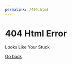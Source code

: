 ```yaml
---
permalink: /404.html
---
```

  <body>
    <h1> 404 Html Error </h1>
  <p> Looks Like Your Stuck </p>
  <a href="https://banana-nana.github.io/Pages/Home2.html">Go back</a>
  </body>
